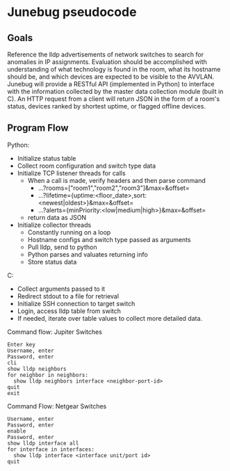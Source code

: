 # Junebug pseudocode #
## Goals ##
Reference the lldp advertisements of network switches to search for anomalies in IP assignments. Evaluation should be accomplished with understanding of what technology is found in the room, what its hostname should be, and which devices are expected to be visible to the AVVLAN. Junebug will provide a RESTful API (implemented in Python) to interface with the information collected by the master data collection module (built in C). An HTTP request from a client will return JSON in the form of a room's status, devices ranked by shortest uptime, or flagged offline devices.

## Program Flow ##
Python:
  - Initialize status table
  - Collect room configuration and switch type data
  - Initialize TCP listener threads for calls
    - When a call is made, verify headers and then parse command
      - ...?rooms=["room1","room2","room3"]&max=<number>&offset=<number>
      - ...?lifetime={uptime:<floor_date>,sort:<newest|oldest>}&max=<number>&offset=<number>
      - ...?alerts={minPriority:<low|medium|high>}&max=<number>&offset=<number>
    - return data as JSON
  - Initialize collector threads
    - Constantly running on a loop
    - Hostname configs and switch type passed as arguments
    - Pull lldp, send to python
    - Python parses and valuates returning info
    - Store status data

C:
  - Collect arguments passed to it
  - Redirect stdout to a file for retrieval
  - Initialize SSH connection to target switch
  - Login, access lldp table from switch
  - If needed, iterate over table values to collect more detailed data.

Command flow: Jupiter Switches
```
Enter key
Username, enter
Password, enter
cli
show lldp neighbors
for neighbor in neighbors:
  show lldp neighbors interface <neighbor-port-id>
quit
exit
```

Command Flow: Netgear Switches
```
Username, enter
Password, enter
enable
Password, enter
show lldp interface all
for interface in interfaces:
  show lldp interface <interface unit/port id>
quit
```